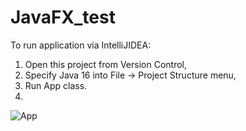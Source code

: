 # JavaFX_test
To run application via IntelliJIDEA:
1. Open this project from Version Control,
2. Specify Java 16 into File -> Project Structure menu,
3. Run App class.
4. 
![App](https://user-images.githubusercontent.com/23004775/127291928-f6ca49fc-7c7c-4d5d-83bb-f582772f4648.png)
